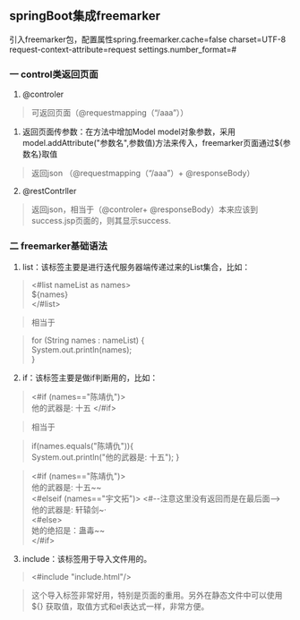 ## springBoot集成freemarker

引入freemarker包，配置属性spring.freemarker.cache=false charset=UTF-8 request-context-attribute=request settings.number_format=#

### 一 control类返回页面
1. @controler 
>可返回页面（@requestmapping（“/aaa”））
1. 返回页面传参数：在方法中增加Model model对象参数，采用model.addAttribute("参数名",参数值)方法来传入，freemarker页面通过${参数名}取值
>返回json （@requestmapping（“/aaa”）+ @responseBody）
2. @restContrller
>返回json，相当于（@controler+ @responseBody）本来应该到success.jsp页面的，则其显示success.

### 二 freemarker基础语法

1. list：该标签主要是进行迭代服务器端传递过来的List集合，比如：
><#list nameList as names>    
  ${names}   
</#list> 

>相当于

>for (String names : nameList) {  
    System.out.println(names);  
}  
2. if：该标签主要是做if判断用的，比如：
><#if (names=="陈靖仇")>  
 他的武器是: 十五 
</#if>

>相当于

>if(names.equals("陈靖仇")){  
    System.out.println("他的武器是: 十五");
}

><#if (names=="陈靖仇")>  
 他的武器是: 十五~~  
<#elseif (names=="宇文拓")>       <#--注意这里没有返回而是在最后面-->   
 他的武器是: 轩辕剑~·  
<#else>  
她的绝招是：蛊毒~~  
</#if>  
3. include：该标签用于导入文件用的。
><#include "include.html"/>  

>这个导入标签非常好用，特别是页面的重用。另外在静态文件中可以使用${} 获取值，取值方式和el表达式一样，非常方便。

